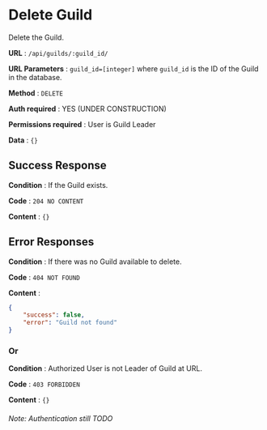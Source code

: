 # Delete Guild

Delete the Guild.

**URL** : `/api/guilds/:guild_id/`

**URL Parameters** : `guild_id=[integer]` where `guild_id` is the ID of the Guild in the
database.

**Method** : `DELETE`

**Auth required** : YES (UNDER CONSTRUCTION)

**Permissions required** : User is Guild Leader

**Data** : `{}`

## Success Response

**Condition** : If the Guild exists.

**Code** : `204 NO CONTENT`

**Content** : `{}`

## Error Responses

**Condition** : If there was no Guild available to delete.

**Code** : `404 NOT FOUND`

**Content** :
```json
{
    "success": false,
    "error": "Guild not found"
}
```

### Or

**Condition** : Authorized User is not Leader of Guild at URL.

**Code** : `403 FORBIDDEN`

**Content** : `{}`

###### Note: Authentication still TODO
